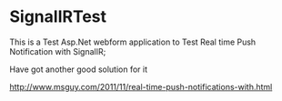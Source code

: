 SignalIRTest
============

This is a Test Asp.Net webform application to Test Real time Push Notification with SignalIR; 


Have got another good solution for it 

http://www.msguy.com/2011/11/real-time-push-notifications-with.html

